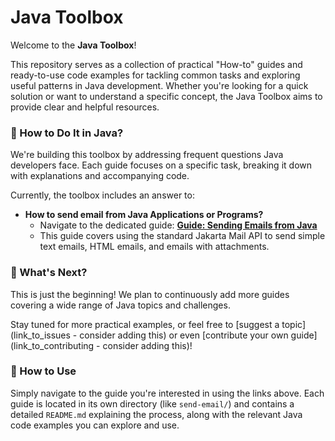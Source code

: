 # Java Toolbox

Welcome to the **Java Toolbox**!

This repository serves as a collection of practical "How-to" guides and ready-to-use code examples for tackling common tasks and exploring useful patterns in Java development. Whether you're looking for a quick solution or want to understand a specific concept, the Java Toolbox aims to provide clear and helpful resources.

### 🤔 How to Do It in Java?

We're building this toolbox by addressing frequent questions Java developers face. Each guide focuses on a specific task, breaking it down with explanations and accompanying code.

Currently, the toolbox includes an answer to:

* **How to send email from Java Applications or Programs?**
    * Navigate to the dedicated guide: [**Guide: Sending Emails from Java**](send-email/how-to-send-email.md)
    * This guide covers using the standard Jakarta Mail API to send simple text emails, HTML emails, and emails with attachments.

### 🌱 What's Next?

This is just the beginning! We plan to continuously add more guides covering a wide range of Java topics and challenges.

Stay tuned for more practical examples, or feel free to [suggest a topic](link_to_issues - consider adding this) or even [contribute your own guide](link_to_contributing - consider adding this)!

### 🚀 How to Use

Simply navigate to the guide you're interested in using the links above. Each guide is located in its own directory (like `send-email/`) and contains a detailed `README.md` explaining the process, along with the relevant Java code examples you can explore and use.